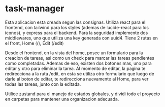 # task-manager

Esta aplicacion esta creada segun las consignas. Utiliza react para el frontend, con tailwind para los styles (ademas de lucide-react para los iconos), y express para el backend. Para la seguridad implemente dos middlewares, uno que utiliza una key generada con uuid4. Tiene 2 rutas en el front, Home (/), Edit (/edit)

Desde el frontend, en la vista del home, posee un formulario para la creacion de tareas, asi como un check para marcar las tareas pendientes como completadas. Ademas de eso, existen dos botones mas, uno para editar y otro para eliminar la tarea. Al momento de editar, la pagina te redirecciona a la ruta /edit, en esta se utiliza otro formulario que luego de darle al boton de editar, te redirecciona nuevamente al Home, para ver todas las tareas, junto con la editada. 

Utilice zustand para el manejo de estados globales, y dividi todo el proyecto en carpetas para mantener una organizacion adecuada.
